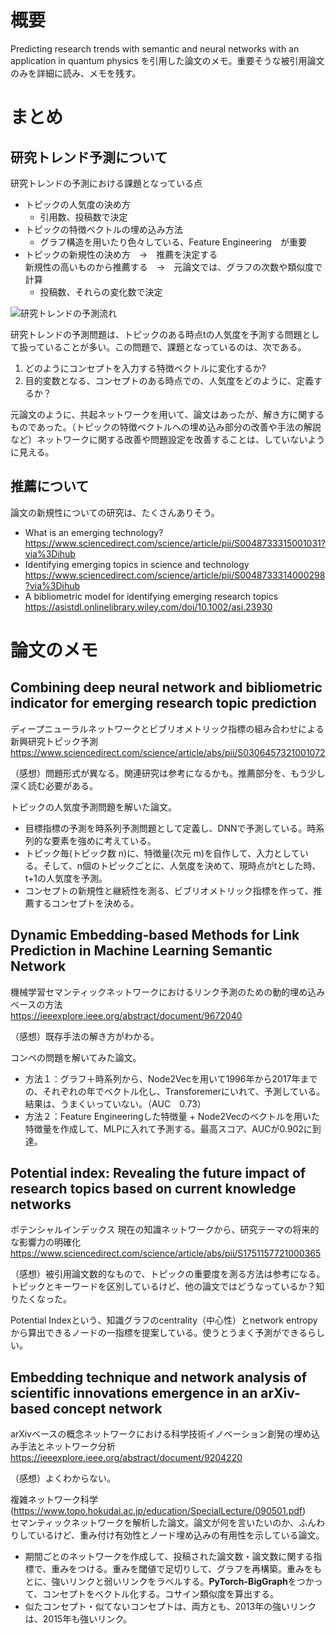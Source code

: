 # 概要
Predicting research trends with semantic and neural networks with an application in quantum physics を引用した論文のメモ。重要そうな被引用論文のみを詳細に読み、メモを残す。

# まとめ

## 研究トレンド予測について
研究トレンドの予測における課題となっている点
- トピックの人気度の決め方
    - 引用数、投稿数で決定
- トピックの特徴ベクトルの埋め込み方法
    - グラフ構造を用いたり色々している、Feature Engineering　が重要
- トピックの新規性の決め方　→　推薦を決定する<br>
    新規性の高いものから推薦する　→　元論文では、グラフの次数や類似度で計算
    - 投稿数、それらの変化数で決定

<img src="../pic/model.jpg" alt="研究トレンドの予測流れ" title="研究トレンドの予測">

研究トレンドの予測問題は、トピックのある時点tの人気度を予測する問題として扱っていることが多い。この問題で、課題となっているのは、次である。
1. どのようにコンセプトを入力する特徴ベクトルに変化するか?
2. 目的変数となる、コンセプトのある時点での、人気度をどのように、定義するか？

元論文のように、共起ネットワークを用いて、論文はあったが、解き方に関するものであった。（トピックの特徴ベクトルへの埋め込み部分の改善や手法の解説など）ネットワークに関する改善や問題設定を改善することは、していないように見える。

## 推薦について
論文の新規性についての研究は、たくさんありそう。
- What is an emerging technology?<br>
https://www.sciencedirect.com/science/article/pii/S0048733315001031?via%3Dihub
- Identifying emerging topics in science and technology<br>
https://www.sciencedirect.com/science/article/pii/S0048733314000298?via%3Dihub
- A bibliometric model for identifying emerging research topics<br>
https://asistdl.onlinelibrary.wiley.com/doi/10.1002/asi.23930


# 論文のメモ

## Combining deep neural network and bibliometric indicator for emerging research topic prediction
ディープニューラルネットワークとビブリオメトリック指標の組み合わせによる新興研究トピック予測<br>
https://www.sciencedirect.com/science/article/abs/pii/S0306457321001072

（感想）問題形式が異なる。関連研究は参考になるかも。推薦部分を、もう少し深く読む必要がある。

トピックの人気度予測問題を解いた論文。
- 目標指標の予測を時系列予測問題として定義し、DNNで予測している。時系列的な要素を強めに考えている。
- トピック毎(トピック数 n)に、特徴量(次元 m)を自作して、入力としている。そして、n個のトピックごとに、人気度を決めて、現時点がtとした時、t+1の人気度を予測。
- コンセプトの新規性と継続性を測る、ビブリオメトリック指標を作って、推薦するコンセプトを決める。

## Dynamic Embedding-based Methods for Link Prediction in Machine Learning Semantic Network
機械学習セマンティックネットワークにおけるリンク予測のための動的埋め込みベースの方法<br>
https://ieeexplore.ieee.org/abstract/document/9672040

（感想）既存手法の解き方がわかる。

コンペの問題を解いてみた論文。
- 方法１：グラフ＋時系列から、Node2Vecを用いて1996年から2017年までの、それぞれの年でベクトル化し、Transforemerにいれて、予測している。結果は、うまくいっていない。（AUC　0.73）
- 方法２：Feature Engineeringした特徴量 + Node2Vecのベクトルを用いた特徴量を作成して、MLPに入れて予測する。最高スコア、AUCが0.902に到達。

## Potential index: Revealing the future impact of research topics based on current knowledge networks
ポテンシャルインデックス 現在の知識ネットワークから、研究テーマの将来的な影響力の明確化<br>
https://www.sciencedirect.com/science/article/abs/pii/S1751157721000365

（感想）被引用論文数的なもので、トピックの重要度を測る方法は参考になる。トピックとキーワードを区別しているけど、他の論文ではどうなっているか？知りたくなった。

Potential Indexという、知識グラフのcentrality（中心性）とnetwork entropyから算出できるノードの一指標を提案している。使うとうまく予測ができるらしい。

## Embedding technique and network analysis of scientific innovations emergence in an arXiv-based concept network
arXivベースの概念ネットワークにおける科学技術イノベーション創発の埋め込み手法とネットワーク分析<br>
https://ieeexplore.ieee.org/abstract/document/9204220

（感想）よくわからない。

複雑ネットワーク科学    (https://www.topo.hokudai.ac.jp/education/SpecialLecture/090501.pdf)<br>
セマンティックネットワークを解析した論文。論文が何を言いたいのか、ふんわりしているけど、重み付け有効性とノード埋め込みの有用性を示している論文。
- 期間ごとのネットワークを作成して、投稿された論文数・論文数に関する指標で、重みをつける。重みを閾値で足切りして、グラフを再構築。重みをもとに、強いリンクと弱いリンクをラベルする。**PyTorch-BigGraph**をつかって、コンセプトをベクトル化する。コサイン類似度を算出する。
- 似たコンセプト・似てないコンセプトは、両方とも、2013年の強いリンクは、2015年も強いリンク。